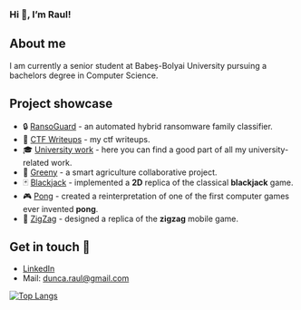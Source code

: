 ### Hi 👋, I’m Raul!
## About me
I am currently a senior student at Babeș-Bolyai University pursuing a bachelors degree in Computer Science.

## Project showcase
- 🔒 [RansoGuard](https://github.com/raul-dunca/ransoguard) - an automated hybrid ransomware family classifier.
- 🚩 [CTF Writeups](https://github.com/raul-dunca/ctf-writeups) - my ctf writeups.
- 🎓 [University work](https://github.com/raul-dunca/university-work) - here you can find a good part of all my university-related work.
- 🌱 [Greeny](https://github.com/raul-dunca/SmartGardening) - a smart agriculture collaborative project.
- 🃏 [Blackjack](https://github.com/raul-dunca/blackjack) - implemented a **2D** replica of the classical **blackjack** game.
- 🎮 [Pong](https://github.com/raul-dunca/pong) - created a reinterpretation of one of the first computer games ever invented **pong**.
- 💠 [ZigZag](https://github.com/raul-dunca/zigzag) - designed a replica of the **zigzag** mobile game.

## Get in touch 📧
- [LinkedIn](https://www.linkedin.com/in/raul-dunca-a79a681a9/)
- Mail: dunca.raul@gmail.com
<!---
raul-dunca/raul-dunca is a ✨ special ✨ repository because its `README.md` (this file) appears on your GitHub profile.
You can click the Preview link to take a look at your changes.
--->

[![Top Langs](https://github-readme-stats.vercel.app/api/top-langs/?username=raul-dunca&exclude_repo=zigzag,pong,SmartGardening&layout=compact&langs_count=12)](https://github.com/anuraghazra/github-readme-stats)

